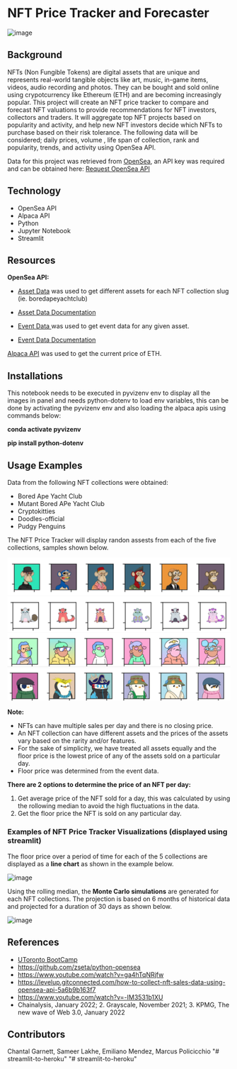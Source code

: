 # NFT Price Tracker and Forecaster

![image](https://user-images.githubusercontent.com/99493522/164087329-d61dac3d-ec6f-4dfa-9896-13821a6bff06.png)


## Background 

NFTs (Non Fungible Tokens) are digital assets that are unique and represents real-world tangible objects like art, music, in-game items, videos, audio recording and photos. They can be bought and sold online using crypotcurrency like Ethereum (ETH) and are becoming increasingly popular. 
This project will create an NFT price tracker to compare and forecast NFT valuations to  provide recommendations for NFT investors, collectors and traders.  It will aggregate top NFT projects based on popularity and activity, and help new NFT investors decide which NFTs to purchase based on their risk tolerance. The following data will be considered;  daily prices, volume , life span of collection, rank and popularity, trends, and activity using OpenSea API.

Data for this project was retrieved from [OpenSea](https://opensea.io/), an API key was required and can be obtained here:
[Request OpenSea API]( https://docs.opensea.io/reference/request-an-api-key)

## Technology

* OpenSea API
* Alpaca API
* Python 
* Jupyter Notebook 
* Streamlit

## Resources

**OpenSea API:**

* [Asset Data](https://api.opensea.io/api/v1/assets) was used to get different assets for each NFT collection slug (ie. boredapeyachtclub) 

* [Asset Data Documentation](https://docs.opensea.io/reference/getting-assets)

* [Event Data ](https://api.opensea.io/api/v1/events) was used to get event data for any given asset. 

* [Event Data Documentation ](https://docs.opensea.io/reference/retrieving-asset-events)

[Alpaca API](https://api.alternative.me/v2/ticker/Ethereum/?convert=CAD) was used to get the current price of ETH. 


## Installations
This notebook needs to be executed in pyvizenv env to display all the images in panel and needs python-dotenv to load env variables, this can be done by activating the pyvizenv env and also loading the alpaca apis using commands below:

**conda activate pyvizenv**

**pip install python-dotenv**

## Usage Examples  

Data from the following NFT collections were obtained:
* Bored Ape Yacht Club
* Mutant Bored APe Yacht Club
* Cryptokitties
* Doodles-official
* Pudgy Penguins

The NFT Price Tracker will display randon  assests from each of the five collections, samples shown below. 

![boredapeyachtclub.png](Images/boredapeyachtclub.png)
![cryptokitties.png](Images/cryptokitties.png)
![doodles-official.png](Images/doodles-official.png)
![pudgypenguins.png](Images/pudgypenguins.png)


**Note:**
* NFTs can have multiple sales per day and there is no closing price. 
* An NFT collection can have different assets and the prices of the assets vary based on the rarity and/or features.
* For the sake of simplicity, we have treated all assets equally and the floor price is the lowest price of any of the assets sold on a particular day.
* Floor price was determined from the event data. 

**There are 2 options to determine the price of an NFT per day:**
1) Get average price of the NFT sold for a day, this was calculated by using the rollowing median to avoid the high fluctuations in the data. 
2) Get the floor price the NFT is sold on any particular day.

### Examples of NFT Price Tracker Visualizations (displayed using streamlit)
The floor price over a period of time for each of the 5 collections are displayed as a **line chart** as shown in the example below. 

![image](https://user-images.githubusercontent.com/99493522/164294432-0b0bf36b-6eb8-4dcf-8bde-fc7c50b94996.png)


Using the rolling median, the **Monte Carlo simulations** are generated for each NFT collections. The projection is based on 6 months of historical data and projected for a duration of 30 days as shown below. 


![image](https://user-images.githubusercontent.com/99493522/164294985-48114ac2-8136-4329-a662-e957963b83af.png)


## References 
* [UToronto BootCamp](https://utoronto.bootcampcontent.com/utoronto-bootcamp/UTOR-VIRT-FIN-PT-02-2022-U-LOL/-/blob/main/Units-Activities/05-APIs/Supplemental/AlpacaMarkets_Installation-Guide.md)
* https://github.com/zseta/python-opensea
* https://www.youtube.com/watch?v=ga4hTqNRjfw
* https://levelup.gitconnected.com/how-to-collect-nft-sales-data-using-opensea-api-5a6b9b163f7
* https://www.youtube.com/watch?v=-IM3531b1XU
* Chainalysis, January 2022; 2. Grayscale, November 2021; 3. KPMG, The new wave of Web 3.0, January 2022 

## Contributors

Chantal Garnett, Sameer Lakhe, Emiliano Mendez, Marcus Policicchio
"# streamlit-to-heroku" 
"# streamlit-to-heroku" 
